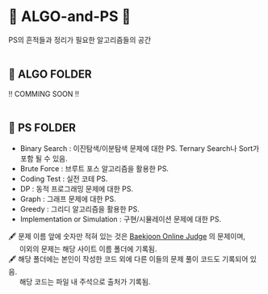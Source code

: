 # 💾 ALGO-and-PS 💾
PS의 흔적들과 정리가 필요한 알고리즘들의 공간
<br><br>
## 📁 ALGO FOLDER 
‼ COMMING SOON ‼
<br><br>
## 📂 PS FOLDER
- Binary Search : 이진탐색/이분탐색 문제에 대한 PS. Ternary Search나 Sort가 포함 될 수 있음.
- Brute Force : 브루트 포스 알고리즘을 활용한 PS.
- Coding Test : 실전 코테 PS.
- DP : 동적 프로그래밍 문제에 대한 PS.
- Graph : 그래프 문제에 대한 PS.
- Greedy : 그리디 알고리즘을 활용한 PS.
- Implementation or Simulation : 구현/시뮬레이션 문제에 대한 PS. 

🖋 문제 이름 앞에 숫자만 적혀 있는 것은 [Baekjoon Online Judge](https://www.acmicpc.net/) 의 문제이며,
<br>&emsp;&nbsp; 이외의 문제는 해당 사이트 이름 폴더에 기록됨.<br>
🖋 해당 폴더에는 본인이 작성한 코드 외에 다른 이들의 문제 풀이 코드도 기록되어 있음.
<br>&emsp;&nbsp; 해당 코드는 파일 내 주석으로 출처가 기록됨.<br>
